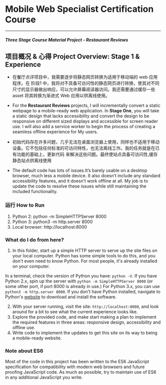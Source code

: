 # Mobile Web Specialist Certification Course
---
#### _Three Stage Course Material Project - Restaurant Reviews_



## 项目概况 & 心得 Project Overview: Stage 1 & Experience

* 在餐厅点评项目中，我需要逐步将静态网页转换为适用于移动端的 web 应用程序。在 阶段1 中，我将对不具备可访问性的静态网页进行转换，使其对不同尺寸的显示器做出响应，可以允许屏幕阅读器访问。我还需要通过缓存一些 asset 将其转换为渐进式 Web 应用以供离线使用。

* For the **Restaurant Reviews** projects, I will incrementally convert a static webpage to a mobile-ready web application. In **Stage One**, you will take a static design that lacks accessibility and convert the design to be responsive on different sized displays and accessible for screen reader use. I will also add a service worker to begin the process of creating a seamless offline experience for My users. 

* 初始代码存在许多问题，几乎无法在桌面浏览器上使用，同样也不适用于移动设备。它不包括任何标准的可访问特性，也无法离线工作。我的任务就是在已有功能的基础上，更新代码 来解决这些问题。最终使站点具备可访问性,缓存静态站点供离线使用

* The default code has lots of issues.It’s barely usable on a desktop browser, much less a mobile device. It also doesn’t include any standard accessibility features, and it doesn’t work offline at all. My job is to update the code to resolve these issues while still maintaining the included functionality.

### 运行 How to Run

1. Python 2: python -m SimpleHTTPServer 8000 
2. Python 3: python3 -m http.server 8000
3. Local browser: http://localhost:8000


### What do I do from here?

1. In this folder, start up a simple HTTP server to serve up the site files on your local computer. Python has some simple tools to do this, and you don't even need to know Python. For most people, it's already installed on your computer. 

In a terminal, check the version of Python you have: `python -V`. If you have Python 2.x, spin up the server with `python -m SimpleHTTPServer 8000` (or some other port, if port 8000 is already in use.) For Python 3.x, you can use `python3 -m http.server 8000`. If you don't have Python installed, navigate to Python's [website](https://www.python.org/) to download and install the software.

2. With your server running, visit the site: `http://localhost:8000`, and look around for a bit to see what the current experience looks like.
3. Explore the provided code, and make start making a plan to implement the required features in three areas: responsive design, accessibility and offline use.
4. Write code to implement the updates to get this site on its way to being a mobile-ready website.

### Note about ES6

Most of the code in this project has been written to the ES6 JavaScript specification for compatibility with modern web browsers and future proofing JavaScript code. As much as possible, try to maintain use of ES6 in any additional JavaScript you write. 
